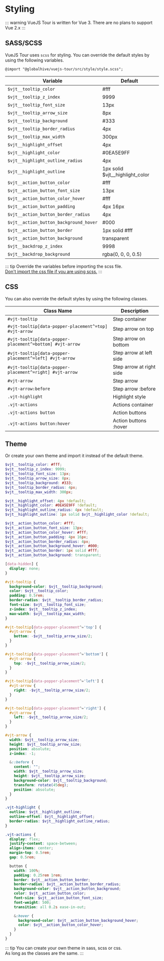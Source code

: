 # Styling

::: warning
VueJS Tour is written for Vue 3. There are no plans to support Vue 2.x
:::

## SASS/SCSS

VueJS Tour uses `scss` for styling. You can override the default styles by using the following variables.
    
```scss:no-line-numbers
@import "@globalhive/vuejs-tour/src/style/style.scss";
```

| Variable                                | Default                         |
|-----------------------------------------|---------------------------------|
| `$vjt__tooltip_color`                   | #fff                            |
| `$vjt__tooltip_z_index`                 | 9999                            |
| `$vjt__tooltip_font_size`               | 13px                            |
| `$vjt__tooltip_arrow_size`              | 8px                             |
| `$vjt__tooltip_background`              | #333                            |
| `$vjt__tooltip_border_radius`           | 4px                             |
| `$vjt__tooltip_max_width`               | 300px                           |
| `$vjt__highlight_offset`                | 4px                             |
| `$vjt__highlight_color`                 | #0EA5E9FF                       |
| `$vjt__highlight_outline_radius`        | 4px                             |
| `$vjt__highlight_outline`               | 1px solid $vjt__highlight_color |
| `$vjt__action_button_color`             | #fff                            |
| `$vjt__action_button_font_size`         | 13px                            |
| `$vjt__action_button_color_hover`       | #fff                            |
| `$vjt__action_button_padding`           | 4px 16px                        |
| `$vjt__action_button_border_radius`     | 4px                             |
| `$vjt__action_button_background_hover`  | #000                            |
| `$vjt__action_button_border`            | 1px solid #fff                  |
| `$vjt__action_button_background`        | transparent                     |
| `$vjt__backdrop_z_index`                | 9998                            |
| `$vjt__backdrop_background`             | rgba(0, 0, 0, 0.5)              |

::: tip
Override the variables before importing the scss file.<br>
<u>Don't import the css file if you are using scss.</u>
:::

## CSS

You can also override the default styles by using the following classes.


| Class Name                                               | Description              |
|----------------------------------------------------------|--------------------------|
| `#vjt-tooltip`                                           | Step container           |
| `#vjt-tooltip[data-popper-placement^=top] #vjt-arrow`    | Step arrow on top        |
| `#vjt-tooltip[data-popper-placement^=bottom] #vjt-arrow` | Step arrow on bottom     |
| `#vjt-tooltip[data-popper-placement^=left] #vjt-arrow`   | Step arrow at left side  |
| `#vjt-tooltip[data-popper-placement^=right] #vjt-arrow`  | Step arrow at right side |
| `#vjt-arrow`                                             | Step arrow               |
| `#vjt-arrow:before`                                      | Step arrow :before       |
| `.vjt-highlight`                                         | Highlight style          |
| `.vjt-actions`                                           | Actions container        |
| `.vjt-actions button`                                    | Action buttons           |
| `.vjt-actions button:hover`                              | Action buttons :hover    |


## Theme

Or create your own theme and import it instead of the default theme.

```scss
$vjt__tooltip_color: #fff;
$vjt__tooltip_z_index: 9999;
$vjt__tooltip_font_size: 13px;
$vjt__tooltip_arrow_size: 8px;
$vjt__tooltip_background: #333;
$vjt__tooltip_border_radius: 4px;
$vjt__tooltip_max_width: 300px;

$vjt__highlight_offset: 4px !default;
$vjt__highlight_color: #0EA5E9FF !default;
$vjt__highlight_outline_radius: 4px !default;
$vjt__highlight_outline: 1px solid $vjt__highlight_color !default;

$vjt__action_button_color: #fff;
$vjt__action_button_font_size: 13px;
$vjt__action_button_color_hover: #fff;
$vjt__action_button_padding: 4px 16px;
$vjt__action_button_border_radius: 4px;
$vjt__action_button_background_hover: #000;
$vjt__action_button_border: 1px solid #fff;
$vjt__action_button_background: transparent;

[data-hidden] {
  display: none;
}

#vjt-tooltip {
  background-color: $vjt__tooltip_background;
  color: $vjt__tooltip_color;
  padding: 0.5rem;
  border-radius: $vjt__tooltip_border_radius;
  font-size: $vjt__tooltip_font_size;
  z-index: $vjt__tooltip_z_index;
  max-width: $vjt__tooltip_max_width;
}

#vjt-tooltip[data-popper-placement^='top'] {
  #vjt-arrow {
    bottom: -$vjt__tooltip_arrow_size/2;
  }
}

#vjt-tooltip[data-popper-placement^='bottom'] {
  #vjt-arrow {
    top: -$vjt__tooltip_arrow_size/2;
  }
}

#vjt-tooltip[data-popper-placement^='left'] {
  #vjt-arrow {
    right: -$vjt__tooltip_arrow_size/2;
  }
}

#vjt-tooltip[data-popper-placement^='right'] {
  #vjt-arrow {
    left: -$vjt__tooltip_arrow_size/2;
  }
}

#vjt-arrow {
  width: $vjt__tooltip_arrow_size;
  height: $vjt__tooltip_arrow_size;
  position: absolute;
  z-index: -1;

  &::before {
    content: "";
    width: $vjt__tooltip_arrow_size;
    height: $vjt__tooltip_arrow_size;
    background-color: $vjt__tooltip_background;
    transform: rotate(45deg);
    position: absolute;
  }
}

.vjt-highlight {
  outline: $vjt__highlight_outline;
  outline-offset: $vjt__highlight_offset;
  border-radius: $vjt__highlight_outline_radius;
}

.vjt-actions {
  display: flex;
  justify-content: space-between;
  align-items: center;
  margin-top: 0.5rem;
  gap: 0.5rem;

  button {
    width: 100%;
    padding: 0.25rem 1rem;
    border: $vjt__action_button_border;
    border-radius: $vjt__action_button_border_radius;
    background-color: $vjt__action_button_background;
    color: $vjt__action_button_color;
    font-size: $vjt__action_button_font_size;
    font-weight: 500;
    transition: all 0.2s ease-in-out;

    &:hover {
      background-color: $vjt__action_button_background_hover;
      color: $vjt__action_button_color_hover;
    }
  }
}
```
::: tip
You can create your own theme in sass, scss or css.<br>
As long as the classes are the same.
:::
